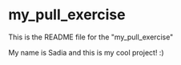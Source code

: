 # my_pull_exercise

This is the README file for the "my_pull_exercise"

My name is Sadia and this is my cool project! :) 
